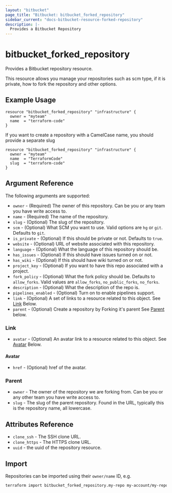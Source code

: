 ```yaml
---
layout: "bitbucket"
page_title: "Bitbucket: bitbucket_forked_repository"
sidebar_current: "docs-bitbucket-resource-forked-repository"
description: |-
  Provides a Bitbucket Repository
---
```


# bitbucket\_forked\_repository

Provides a Bitbucket repository resource.

This resource allows you manage your repositories such as scm type, if it is
private, how to fork the repository and other options.

## Example Usage

```hcl
resource "bitbucket_forked_repository" "infrastructure" {
  owner = "myteam"
  name  = "terraform-code"
}
```

If you want to create a repository with a CamelCase name, you should provide
a separate slug

```hcl
resource "bitbucket_forked_repository" "infrastructure" {
  owner = "myteam"
  name  = "TerraformCode"
  slug  = "terraform-code"
}
```

## Argument Reference

The following arguments are supported:

* `owner` - (Required) The owner of this repository. Can be you or any team you
  have write access to.
* `name` - (Required) The name of the repository.
* `slug` - (Optional) The slug of the repository.
* `scm` - (Optional) What SCM you want to use. Valid options are `hg` or `git`.
  Defaults to `git`.
* `is_private` - (Optional) If this should be private or not. Defaults to `true`.
* `website` - (Optional) URL of website associated with this repository.
* `language` - (Optional) What the language of this repository should be.
* `has_issues` - (Optional) If this should have issues turned on or not.
* `has_wiki` - (Optional) If this should have wiki turned on or not.
* `project_key` - (Optional) If you want to have this repo associated with a
  project.
* `fork_policy` - (Optional) What the fork policy should be. Defaults to
  `allow_forks`. Valid values are `allow_forks`, `no_public_forks`, `no_forks`.
* `description` - (Optional) What the description of the repo is.
* `pipelines_enabled` - (Optional) Turn on to enable pipelines support.
* `link` - (Optional) A set of links to a resource related to this object. See [Link](#link) Below.
* `parent` - (Optional) Create a repository by Forking it's parent See [Parent](#parent) below.

### Link

* `avatar` - (Optional) An avatar link to a resource related to this object. See [Avatar](#avatar) Below.

#### Avatar

* `href` - (Optional) href of the avatar.

### Parent

* `owner` - The owner of the repository we are forking from. Can be you or any other team you
  have write access to.
* `slug` - The slug of the parent repository. Found in the URL, typically this is the repository
  name, all lowercase.

## Attributes Reference

* `clone_ssh` - The SSH clone URL.
* `clone_https` - The HTTPS clone URL.
* `uuid` - the uuid of the repository resource.

## Import

Repositories can be imported using their `owner/name` ID, e.g.

```sh
terraform import bitbucket_forked_repository.my-repo my-account/my-repo
```
